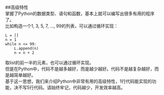 ##高级特性  
掌握了Python的数据类型、语句和函数，基本上就可以编写出很多有用的程序了。  
比如构造一个1, 3, 5, 7, ..., 99的列表，可以通过循环实现：  

	L = []
	n = 1
	while n <= 99:
	    L.append(n)
	    n = n + 2
取list的前一半的元素，也可以通过循环实现。  
但是在Python中，代码不是越多越好，而是越少越好。代码不是越复杂越好，而是越简单越好。  
基于这一思想，我们来介绍Python中非常有用的高级特性，1行代码能实现的功能，决不写5行代码。请始终牢记，代码越少，开发效率越高。  